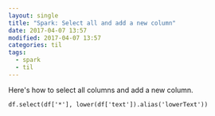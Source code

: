 ```yaml
---
layout: single
title: "Spark: Select all and add a new column"
date: 2017-04-07 13:57
modified: 2017-04-07 13:57
categories: til
tags:
  - spark
  - til
---
```


Here's how to select all columns and add a new column.

```pyspark
df.select(df['*'], lower(df['text']).alias('lowerText'))
```
